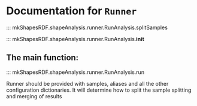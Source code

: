 # Documentation for `Runner`

::: mkShapesRDF.shapeAnalysis.runner.RunAnalysis.splitSamples


::: mkShapesRDF.shapeAnalysis.runner.RunAnalysis.__init__
## The main function:
::: mkShapesRDF.shapeAnalysis.runner.RunAnalysis.run



Runner should be provided with samples, aliases and all the other configuration dictionaries.
It will determine how to split the sample splitting and merging of results
